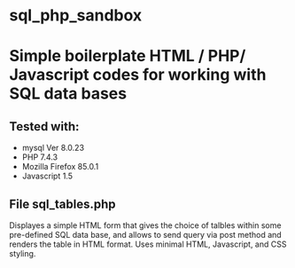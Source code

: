 # sql_php_sandbox

# Simple boilerplate HTML / PHP/ Javascript codes for working with SQL data bases
## Tested with:
- mysql  Ver 8.0.23
- PHP 7.4.3
- Mozilla Firefox 85.0.1
- Javascript 1.5

## File sql_tables.php 
Displayes a simple HTML form that gives the choice of talbles within some pre-defined
SQL data base, and allows to send query via post method and renders the table in HTML format.
Uses minimal HTML, Javascript, and CSS styling. 
